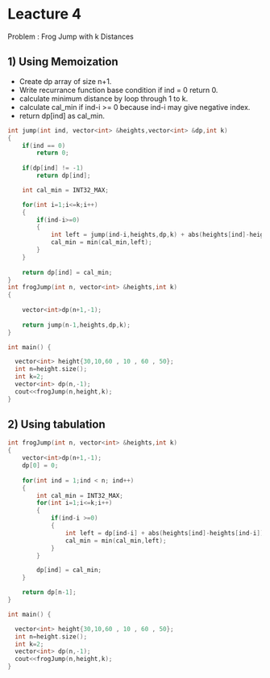 # Leacture 4

Problem : Frog Jump with k Distances

## 1) Using Memoization
- Create dp array of size n+1.
- Write recurrance function base condition if ind = 0 return 0.
- calculate minimum distance by loop through 1 to k.
- calculate cal_min if ind-i >= 0 because ind-i may give negative index.
- return dp[ind] as cal_min.


```C++
int jump(int ind, vector<int> &heights,vector<int> &dp,int k)
{
    if(ind == 0)
        return 0;
    
    if(dp[ind] != -1)
        return dp[ind];

    int cal_min = INT32_MAX;

    for(int i=1;i<=k;i++)
    {
        if(ind-i>=0)
        {
            int left = jump(ind-i,heights,dp,k) + abs(heights[ind]-heights[ind-i]);
            cal_min = min(cal_min,left);
        }
    }
    
    return dp[ind] = cal_min;
}
int frogJump(int n, vector<int> &heights,int k)
{
    
    vector<int>dp(n+1,-1);
    
    return jump(n-1,heights,dp,k);
}

int main() {

  vector<int> height{30,10,60 , 10 , 60 , 50};
  int n=height.size();
  int k=2;
  vector<int> dp(n,-1);
  cout<<frogJump(n,height,k);
}

```


## 2) Using tabulation

```C++
int frogJump(int n, vector<int> &heights,int k)
{   
    vector<int>dp(n+1,-1);
    dp[0] = 0;
    
    for(int ind = 1;ind < n; ind++)
    {
        int cal_min = INT32_MAX;
        for(int i=1;i<=k;i++)
        {
            if(ind-i >=0)
            {
                int left = dp[ind-i] + abs(heights[ind]-heights[ind-i]);
                cal_min = min(cal_min,left);
            }
        }

        dp[ind] = cal_min;
    }

    return dp[n-1];
}

int main() {

  vector<int> height{30,10,60 , 10 , 60 , 50};
  int n=height.size();
  int k=2;
  vector<int> dp(n,-1);
  cout<<frogJump(n,height,k);
}
```

